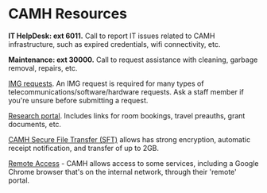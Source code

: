 # CAMH Resources

**IT HelpDesk: ext 6011.** Call to report IT issues related to CAMH infrastructure, such as expired credentials, wifi connectivity, etc.

**Maintenance: ext 30000.** Call to request assistance with cleaning, garbage removal, repairs, etc.

[IMG requests](http://insite.camh.ca/forms/admin_forms/61699_it_telecom_services_request_form2011.html). An IMG request is required for many types of telecommunications/software/hardware requests. Ask a staff member if you're unsure before submitting a request.

[Research portal](http://ishare.camh.ca/sites/rso/Pages/default.aspx). Includes links for room bookings, travel preauths, grant documents, etc.

[CAMH Secure File Transfer (SFT)](filetransfer.camh.ca) allows has strong encryption, automatic receipt notification, and transfer of up to 2GB.

[Remote Access](https://remote.camh.ca/vpn/index.html) - CAMH allows access to some services, including a Google Chrome browser that's on the internal network, through their 'remote' portal.
